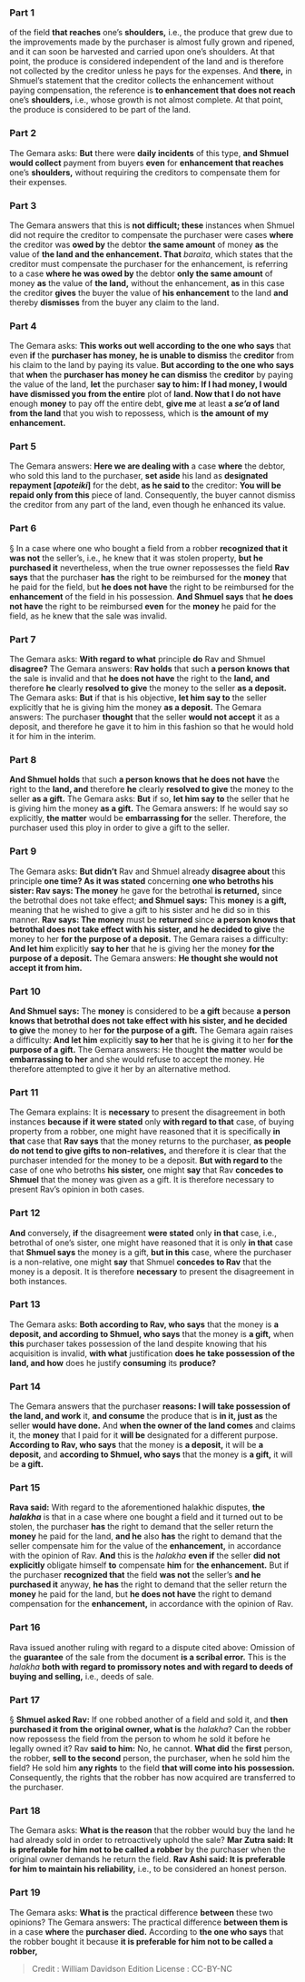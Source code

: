 
### Part 1
of the field <b>that reaches</b> one’s <b>shoulders,</b> i.e., the produce that grew due to the improvements made by the purchaser is almost fully grown and ripened, and it can soon be harvested and carried upon one’s shoulders. At that point, the produce is considered independent of the land and is therefore not collected by the creditor unless he pays for the expenses. And <b>there,</b> in Shmuel’s statement that the creditor collects the enhancement without paying compensation, the reference is <b>to enhancement that does not reach</b> one’s <b>shoulders,</b> i.e., whose growth is not almost complete. At that point, the produce is considered to be part of the land.

### Part 2
The Gemara asks: <b>But</b> there were <b>daily incidents</b> of this type, <b>and Shmuel would collect</b> payment from buyers <b>even</b> for <b>enhancement that reaches</b> one’s <b>shoulders,</b> without requiring the creditors to compensate them for their expenses.

### Part 3
The Gemara answers that this is <b>not difficult; these</b> instances when Shmuel did not require the creditor to compensate the purchaser were cases <b>where</b> the creditor was <b>owed by</b> the debtor <b>the same amount</b> of money <b>as</b> the value of <b>the land and the enhancement. That</b> <i>baraita</i>, which states that the creditor must compensate the purchaser for the enhancement, is referring to a case <b>where he was owed by</b> the debtor <b>only the same amount</b> of money <b>as</b> the value of <b>the land,</b> without the enhancement, <b>as</b> in this case the creditor <b>gives</b> the buyer the value of <b>his enhancement</b> to the land <b>and</b> thereby <b>dismisses</b> from the buyer any claim to the land.

### Part 4
The Gemara asks: <b>This works out well according to the one who says</b> that even <b>if</b> the <b>purchaser has money, he is unable to dismiss</b> the <b>creditor</b> from his claim to the land by paying its value. <b>But according to the one who says</b> that <b>when</b> the <b>purchaser has money he can dismiss</b> the <b>creditor</b> by paying the value of the land, <b>let</b> the purchaser <b>say to him: If I had money, I would have dismissed you from the entire</b> plot of <b>land. Now that I do not have</b> enough <b>money</b> to pay off the entire debt, <b>give me</b> at least <b>a <i>se’a</i> of land from the land</b> that you wish to repossess, which is <b>the amount of my enhancement.</b>

### Part 5
The Gemara answers: <b>Here we are dealing with</b> a case <b>where</b> the debtor, who sold this land to the purchaser, <b>set aside</b> his land as <b>designated repayment [<i>apoteiki</i>]</b> for the debt, <b>as he said to</b> the creditor: <b>You will be repaid only from this</b> piece of land. Consequently, the buyer cannot dismiss the creditor from any part of the land, even though he enhanced its value.

### Part 6
§ In a case where one who bought a field from a robber <b>recognized that it was not</b> the seller’s, i.e., he knew that it was stolen property, <b>but he purchased it</b> nevertheless, when the true owner repossesses the field <b>Rav says</b> that the purchaser <b>has</b> the right to be reimbursed for the <b>money</b> that he paid for the field, but <b>he does not have</b> the right to be reimbursed for the <b>enhancement</b> of the field in his possession. <b>And Shmuel says</b> that <b>he does not have</b> the right to be reimbursed <b>even</b> for the <b>money</b> he paid for the field, as he knew that the sale was invalid.

### Part 7
The Gemara asks: <b>With regard to what</b> principle <b>do</b> Rav and Shmuel <b>disagree?</b> The Gemara answers: <b>Rav holds</b> that such <b>a person knows that</b> the sale is invalid and that <b>he does not have</b> the right to the <b>land, and</b> therefore <b>he</b> clearly <b>resolved to give</b> the money to the seller <b>as a deposit.</b> The Gemara asks: <b>But</b> if that is his objective, <b>let him say to</b> the seller explicitly that he is giving him the money <b>as a deposit.</b> The Gemara answers: The purchaser <b>thought</b> that the seller <b>would not accept</b> it as a deposit, and therefore he gave it to him in this fashion so that he would hold it for him in the interim.

### Part 8
<b>And Shmuel holds</b> that such <b>a person knows that he does not have</b> the right to the <b>land, and</b> therefore <b>he</b> clearly <b>resolved to give</b> the money to the seller <b>as a gift.</b> The Gemara asks: <b>But</b> if so, <b>let him say to</b> the seller that he is giving him the money <b>as a gift.</b> The Gemara answers: If he would say so explicitly, <b>the matter</b> would be <b>embarrassing for</b> the seller. Therefore, the purchaser used this ploy in order to give a gift to the seller.

### Part 9
The Gemara asks: <b>But didn’t</b> Rav and Shmuel already <b>disagree about</b> this principle <b>one time? As it was stated</b> concerning <b>one who betroths his sister: Rav says: The money</b> he gave for the betrothal <b>is returned,</b> since the betrothal does not take effect; <b>and Shmuel says:</b> This <b>money</b> is <b>a gift,</b> meaning that he wished to give a gift to his sister and he did so in this manner. <b>Rav says: The money</b> must be <b>returned</b> since <b>a person knows that betrothal does not take effect with his sister, and he decided to give</b> the money to her <b>for the purpose of a deposit.</b> The Gemara raises a difficulty: <b>And let him</b> explicitly <b>say to her</b> that he is giving her the money <b>for the purpose of a deposit.</b> The Gemara answers: <b>He thought she would not accept it from him.</b>

### Part 10
<b>And Shmuel says:</b> The <b>money</b> is considered to be <b>a gift</b> because <b>a person knows that betrothal does not take effect with his sister, and he decided to give</b> the money to her <b>for the purpose of a gift.</b> The Gemara again raises a difficulty: <b>And let him</b> explicitly <b>say to her</b> that he is giving it to her <b>for the purpose of a gift.</b> The Gemara answers: He thought <b>the matter</b> would be <b>embarrassing to her</b> and she would refuse to accept the money. He therefore attempted to give it her by an alternative method.

### Part 11
The Gemara explains: It is <b>necessary</b> to present the disagreement in both instances <b>because if it were stated</b> only <b>with regard to that</b> case, of buying property from a robber, one might have reasoned that it is specifically <b>in that</b> case that <b>Rav says</b> that the money returns to the purchaser, <b>as people do not tend to give gifts to non-relatives,</b> and therefore it is clear that the purchaser intended for the money to be a deposit. <b>But with regard to</b> the case of one who betroths <b>his sister,</b> one might <b>say</b> that Rav <b>concedes to Shmuel</b> that the money was given as a gift. It is therefore necessary to present Rav’s opinion in both cases.

### Part 12
<b>And</b> conversely, <b>if</b> the disagreement <b>were stated</b> only <b>in that</b> case, i.e., betrothal of one’s sister, one might have reasoned that it is only <b>in that</b> case that <b>Shmuel says</b> the money is a gift, <b>but in this</b> case, where the purchaser is a non-relative, one might <b>say</b> that Shmuel <b>concedes to Rav</b> that the money is a deposit. It is therefore <b>necessary</b> to present the disagreement in both instances.

### Part 13
The Gemara asks: <b>Both according to Rav, who says</b> that the money is <b>a deposit, and according to Shmuel, who says</b> that the money is <b>a gift,</b> when <b>this</b> purchaser takes possession of the land despite knowing that his acquisition is invalid, <b>with what</b> justification <b>does he take possession of the land, and how</b> does he justify <b>consuming</b> its <b>produce?</b>

### Part 14
The Gemara answers that the purchaser <b>reasons: I will take possession of the land, and work</b> it, <b>and consume</b> the produce that is <b>in it, just as</b> the seller <b>would have done.</b> And <b>when the owner of the land comes</b> and claims it, the <b>money</b> that I paid for it <b>will be</b> designated for a different purpose. <b>According to Rav, who says</b> that the money is <b>a deposit,</b> it will be <b>a deposit,</b> and <b>according to Shmuel, who says</b> that the money is <b>a gift,</b> it will be <b>a gift.</b>

### Part 15
<b>Rava said:</b> With regard to the aforementioned halakhic disputes, <b>the <i>halakha</i></b> is that in a case where one bought a field and it turned out to be stolen, the purchaser <b>has</b> the right to demand that the seller return the <b>money</b> he paid for the land, <b>and he</b> also <b>has</b> the right to demand that the seller compensate him for the value of the <b>enhancement,</b> in accordance with the opinion of Rav. <b>And</b> this is the <i>halakha</i> <b>even if</b> the seller <b>did not explicitly</b> obligate himself <b>to</b> compensate <b>him</b> for <b>the enhancement.</b> But if the purchaser <b>recognized that</b> the field <b>was not</b> the seller’s <b>and he purchased it</b> anyway, <b>he has</b> the right to demand that the seller return the <b>money</b> he paid for the land, but <b>he does not have</b> the right to demand compensation for the <b>enhancement,</b> in accordance with the opinion of Rav.

### Part 16
Rava issued another ruling with regard to a dispute cited above: Omission of the <b>guarantee</b> of the sale from the document <b>is a scribal error.</b> This is the <i>halakha</i> <b>both with regard to promissory notes and with regard to deeds of buying and selling,</b> i.e., deeds of sale.

### Part 17
§ <b>Shmuel asked Rav:</b> If one robbed another of a field and sold it, and <b>then purchased it from the original owner, what is</b> the <i>halakha</i>? Can the robber now repossess the field from the person to whom he sold it before he legally owned it? Rav <b>said to him:</b> No, he cannot. <b>What did</b> the <b>first</b> person, the robber, <b>sell to the second</b> person, the purchaser, when he sold him the field? He sold him <b>any rights</b> to the field <b>that will come into his possession.</b> Consequently, the rights that the robber has now acquired are transferred to the purchaser.

### Part 18
The Gemara asks: <b>What is the reason</b> that the robber would buy the land he had already sold in order to retroactively uphold the sale? <b>Mar Zutra said: It is preferable for him not to be called a robber</b> by the purchaser when the original owner demands he return the field. <b>Rav Ashi said: It is preferable for him to maintain his reliability,</b> i.e., to be considered an honest person.

### Part 19
The Gemara asks: <b>What is</b> the practical difference <b>between</b> these two opinions? The Gemara answers: The practical difference <b>between them is</b> in a case <b>where</b> the <b>purchaser died.</b> According to <b>the one who says</b> that the robber bought it because <b>it is preferable for him not to be called a robber,</b>

>Credit : William Davidson Edition
>License : CC-BY-NC
